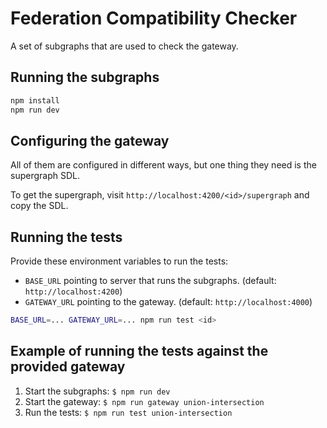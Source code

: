 # Federation Compatibility Checker

A set of subgraphs that are used to check the gateway.

## Running the subgraphs

```bash
npm install
npm run dev
```

## Configuring the gateway

All of them are configured in different ways, but one thing they need is the supergraph SDL.

To get the supergraph, visit `http://localhost:4200/<id>/supergraph` and copy the SDL.

## Running the tests

Provide these environment variables to run the tests:

- `BASE_URL` pointing to server that runs the subgraphs. (default: `http://localhost:4200`)
- `GATEWAY_URL` pointing to the gateway. (default: `http://localhost:4000`)

```bash
BASE_URL=... GATEWAY_URL=... npm run test <id>
```

## Example of running the tests against the provided gateway

1. Start the subgraphs: `$ npm run dev`
2. Start the gateway: `$ npm run gateway union-intersection`
3. Run the tests: `$ npm run test union-intersection`
